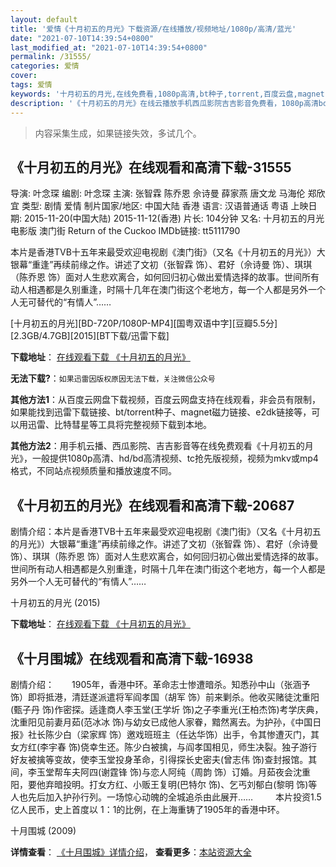 ```yaml
---
layout: default
title: '爱情《十月初五的月光》下载资源/在线播放/视频地址/1080p/高清/蓝光'
date: "2021-07-10T14:39:54+0800"
last_modified_at: "2021-07-10T14:39:54+0800"
permalink: /31555/
categories: 爱情
cover:
tags: 爱情
keywords: '十月初五的月光,在线免费看,1080p高清,bt种子,torrent,百度云盘,magnet,磁力链,迅雷下载资源'
description: '《十月初五的月光》在线云播放手机西瓜影院吉吉影音免费看，1080p高清bd/hd未删减完整版和tc抢先枪版，mkv/mp4格式，附带bt/torrent种子、magnet/磁力链、百度云盘、网盘资源迅雷下载链接'
---
```


>内容采集生成，如果链接失效，多试几个。


## 《十月初五的月光》在线观看和高清下载-31555

导演: 叶念琛 编剧: 叶念琛 主演: 张智霖 陈乔恩 佘诗曼 薛家燕 唐文龙 马海伦 郑欣宜 类型: 剧情 爱情 制片国家/地区: 中国大陆 香港 语言: 汉语普通话 粤语 上映日期: 2015-11-20(中国大陆) 2015-11-12(香港) 片长: 104分钟 又名: 十月初五的月光电影版 澳门街 Return of the Cuckoo IMDb链接: tt5111790

本片是香港TVB十五年来最受欢迎电视剧《澳门街》（又名《十月初五的月光》）大银幕“重逢”再续前缘之作。讲述了文初（张智霖 饰）、君好（佘诗曼 饰）、琪琪（陈乔恩 饰）面对人生悲欢离合，如何回归初心做出爱情选择的故事。世间所有动人相遇都是久别重逢，时隔十几年在澳门街这个老地方，每一个人都是另外一个人无可替代的“有情人”……


[十月初五的月光][BD-720P/1080P-MP4][国粤双语中字][豆瓣5.5分][2.3GB/4.7GB][2015][BT下载/迅雷下载]

**下载地址**： [在线观看下载 《十月初五的月光》](https://www.btdx8.com/torrent/return_of_the_cuckoo_2015.html) 


**无法下载?**：`如果迅雷因版权原因无法下载，关注微信公众号 `

**其他方法1**：从百度云网盘下载视频，百度云网盘支持在线观看，非会员有限制，如果能找到迅雷下载链接、bt/torrent种子、magnet磁力链接、e2dk链接等，可以用迅雷、比特彗星等工具将完整视频下载到本地。

**其他方法2**：用手机云播、西瓜影院、吉吉影音等在线免费观看《十月初五的月光》，一般提供1080p高清、hd/bd高清视频、tc抢先版视频，视频为mkv或mp4格式，不同站点视频质量和播放速度不同。


## 《十月初五的月光》在线观看和高清下载-20687

剧情介绍：本片是香港TVB十五年来最受欢迎电视剧《澳门街》（又名《十月初五的月光》）大银幕“重逢”再续前缘之作。讲述了文初（张智霖 饰）、君好（佘诗曼 饰）、琪琪（陈乔恩 饰）面对人生悲欢离合，如何回归初心做出爱情选择的故事。世间所有动人相遇都是久别重逢，时隔十几年在澳门街这个老地方，每一个人都是另外一个人无可替代的“有情人”……


十月初五的月光 (2015)

**下载地址**： [在线观看下载 《十月初五的月光》](https://www.btbtdy.me/btdy/dy1735.html) 


## 《十月围城》在线观看和高清下载-16938

剧情介绍：　　1905年，香港中环。革命志士惨遭暗杀。知悉孙中山（张涵予 饰）即将抵港，清廷遂派遣将军阎孝国（胡军 饰）前来剿杀。他收买赌徒沈重阳(甄子丹 饰)作密探。适逢商人李玉堂(王学圻 饰)之子李重光(王柏杰饰)考学庆典，沈重阳见前妻月茹(范冰冰 饰)与幼女已成他人家眷，黯然离去。为护孙，《中国日报》社长陈少白（梁家辉 饰）邀戏班班主（任达华饰）出手，令其惨遭灭门，其女方红(李宇春 饰)侥幸生还。陈少白被擒，与阎孝国相见，师生决裂。独子游行好友被擒等变故，使李玉堂投身革命，引得探长史密夫(曾志伟 饰)查封报馆。其间，李玉堂帮车夫阿四(谢霆锋 饰)与恋人阿纯（周韵 饰）订婚。月茹夜会沈重阳，要他弃暗投明。打女方红、小贩王复明(巴特尔 饰)、乞丐刘郁白(黎明 饰)等人也先后加入护孙行列。一场惊心动魄的全城追杀由此展开……    　　本片投资1.5亿人民币，史上首度以 1：1的比例，在上海重铸了1905年的香港中环。


十月围城 (2009)

**详情查看**： [《十月围城》详情介绍](/movie/16938/)， **查看更多**：[本站资源大全](/movie/t/all/)

